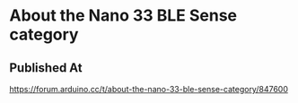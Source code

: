 # About the Nano 33 BLE Sense category

## Published At

https://forum.arduino.cc/t/about-the-nano-33-ble-sense-category/847600
